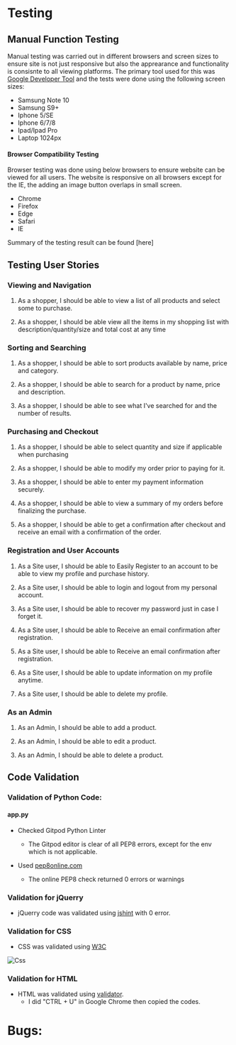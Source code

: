 # Testing

## Manual Function Testing
Manual testing was carried out in different browsers and screen sizes to ensure site is not just responsive but also the apprearance and functionality is consisnte to all viewing platforms. The primary tool used for this was [Google Developer Tool](https://developers.google.com/web/tools/chrome-devtools) and the tests were done using the following screen sizes:
* Samsung Note 10
* Samsung S9+
* Iphone 5/SE
* Iphone 6/7/8
* Ipad/Ipad Pro
* Laptop 1024px

#### Browser Compatibility Testing
Browser testing was done using below browsers to ensure website can be viewed for all users. The website is responsive on all browsers except for the IE, the adding an image button overlaps in small screen. 

* Chrome
* Firefox
* Edge
* Safari
* IE

Summary of the testing result can be found [here]

## Testing User Stories 

### Viewing and Navigation

1. As a shopper, I should be able to view a list of all products and select some to purchase.


2. As a shopper, I should be able view all the items in my shopping list with description/quantity/size and total cost at any time
  
### Sorting and Searching

1. As a shopper, I should be able to sort products available by name, price and category.


2. As a shopper, I should be able to search for a product by name, price and description.


3. As a shopper, I should be able to see what I've searched for and the number of results.

 
### Purchasing and Checkout

1. As a shopper, I should be able to select quantity and size if applicable when purchasing
 
2. As a shopper, I should be able to modify my order prior to paying for it.

3. As a shopper, I should be able to enter my payment information securely.

4. As a shopper, I should be able to view a summary of my orders before finalizing the purchase.

5. As a shopper, I should be able to get a confirmation after checkout and receive an email with a confirmation of the order.
  
### Registration and User Accounts 

1. As a Site user, I should be able to Easily Register to an account to be able to view my profile and purchase history.

2. As a Site user, I should be able to login and logout from my personal account.

3. As a Site user, I should be able to recover my password just in case I forget it.

4. As a Site user, I should be able to Receive an email confirmation after registration.

5. As a Site user, I should be able to Receive an email confirmation after registration.

6. As a Site user, I should be able to update information on my profile anytime.

7. As a Site user, I should be able to delete my profile.

### As an Admin
  
1. As an Admin, I should be able to add a product.

2. As an Admin, I should be able to edit a product.

3. As an Admin, I should be able to delete a product.


## Code Validation

### Validation of Python Code:

#### app.py 

- Checked Gitpod Python Linter
  - The Gitpod editor is clear of all PEP8 errors, except for the env which is not applicable.

- Used [pep8online.com](http://pep8online.com/checkresult)
  - The online PEP8 check returned 0 errors or warnings


### Validation for jQuerry

- jQuerry code was validated using [jshint](https://jshint.com/) with 0 error.

### Validation for CSS

- CSS was validated using [W3C](https://jigsaw.w3.org/css-validator/)


![Css](https://github.com/gideongannaban/althea-bookshelf/blob/master/Readme/Images/CSS%20Validation.JPG)


### Validation for HTML

- HTML was validated using [validator](https://validator.w3.org/). 
  - I did "CTRL + U" in Google Chrome then copied the codes. 


# Bugs: